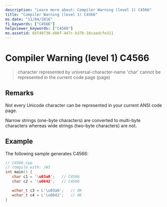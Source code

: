 ```yaml
---
description: "Learn more about: Compiler Warning (level 1) C4566"
title: "Compiler Warning (level 1) C4566"
ms.date: "11/04/2016"
f1_keywords: ["C4566"]
helpviewer_keywords: ["C4566"]
ms.assetid: 65f40730-e86f-447c-b37b-16caadcfe311
---
```

# Compiler Warning (level 1) C4566

> character represented by universal-character-name 'char' cannot be represented in the current code page (page)

## Remarks

Not every Unicode character can be represented in your current ANSI code page.

Narrow strings (one-byte characters) are converted to multi-byte characters whereas wide strings (two-byte characters) are not.

## Example

The following sample generates C4566:

```cpp
// C4566.cpp
// compile with: /W1
int main() {
   char c1 = '\u03a0';   // C4566
   char c2 = '\u0642';   // C4566

   wchar_t c3 = L'\u03a0';   // OK
   wchar_t c4 = L'\u0642';   // OK
}
```
